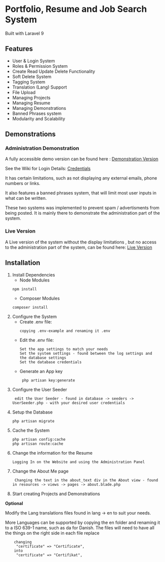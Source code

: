 # Portfolio, Resume and Job Search System

Built with Laravel 9

## Features
- User & Login System
- Roles & Permission System
- Create Read Update Delete Functionality
- Soft Delete System
- Tagging System
- Translation (Lang) Support
- File Upload
- Managing Projects
- Managing Resume
- Managing Demonstrations
- Banned Phrases system
- Modularity and Scalability

## Demonstrations
### Administration Demonstration
A fully accessible demo version can be found here :
[Demonstration Version](https://portfolio.danny-johansson.online/)

See the Wiki for Login Details:
[Credentials](../../wiki/Credentials)

It has certain limitations, such as not displaying any external emails, phone numbers or links.

It also features a banned phrases system, that will limit most user inputs in what can be written.

These two systems was implemented to prevent spam / advertisments from being posted.
It is mainly there to demonstrate the administration part of the system.

### Live Version

A Live version of the system without the display limitations , but no access to the administration part of the system,
can be found here:
[Live Version](https://danny-johansson.online)

## Installation
1. Install Dependencies
   - Node Modules
    ```
    npm install
    ```
    - Composer Modules
    ```
    composer install
    ```
2. Configure the System
    - Create .env file:
      ```
      copying .env-example and renaming it .env
      ```
    - Edit the .env file:
      ```
      Set the app settings to match your needs
      Set the system settings - found between the log settings and the database settings
      Set the database credentials 
      ```
    - Generate an App key
      ```
       php artisan key:generate
      ```
3. Configure the User Seeder
   ```
    edit the User Seeder - found in database -> seeders -> UserSeeder.php - with your desired user credentials
   ```
4. Setup the Database
   ```
   php artisan migrate
    ```
5. Cache the System
   ```
   php artisan config:cache
   php artisan route:cache
   ```
6. Change the information for the Resume
     ```
    Logging In on the Website and using the Administration Panel
     ```
7. Change the About Me page
    ```
     Changing the text in the about_text div in the About view - found in resources -> views -> pages -> about.blade.php
    ```
8. Start creating Projects and Demonstrations

**Optional**

Modify the Lang translations files found in lang -> en to suit your needs.

More Languages can be supported by copying the en folder and renaming it to a ISO 639-1 name, such as da for Danish.
The files will need to have all the things on the right side in each file replace
```
    changing 
     "certificate" => "Certificate",
    into
     "certificate" => "Certifikat",
```
